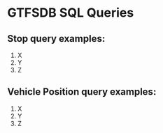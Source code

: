 GTFSDB SQL Queries
==================

Stop query examples:
---
1. X
1. Y
1. Z


Vehicle Position query examples:
---
1. X
1. Y
1. Z


